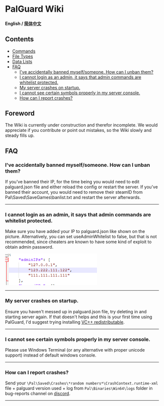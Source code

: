 # PalGuard Wiki

#### English / [简体中文](./README_ZH_CN.md)

## Contents

- [Commands](./Commands/README.md)
- [File Types](./Files/README.md)
- [Data Lists](./Data%20Lists/README.md)
- [FAQ](#faq)
  - [I've accidentally banned myself/someone. How can I unban them?](#ive-accidentally-banned-myselfsomeone-how-can-i-unban-them)
  - [I cannot login as an admin, it says that admin commands are whitelist protected.](#i-cannot-login-as-an-admin-it-says-that-admin-commands-are-whitelist-protected)
  - [My server crashes on startup.](#my-server-crashes-on-startup)
  - [I cannot see certain symbols properly in my server console.](#i-cannot-see-certain-symbols-properly-in-my-server-console)
  - [How can I report crashes?](#how-can-i-report-crashes)
  
</details>

## Foreword
The Wiki is currently under construction and therefor incomplete. We would appreciate if you contribute or point out mistakes, so the Wiki slowly and steady fills up.

## FAQ
### I've accidentally banned myself/someone. How can I unban them?
If you've banned their IP, for the time being you would need to edit palguard.json file and either reload the config or restart the server. If you've banned their account, you would need to remove their steamID from Pal\Saved\SaveGames\banlist.txt and restart the server afterwards.

---

### I cannot login as an admin, it says that admin commands are whitelist protected.
Make sure you have added your IP to palguard.json like shown on the picture. Alternatively, you can set useAdminWhitelist to false, but that is not recommended, since cheaters are known to have some kind of exploit to obtain admin password.

![AdminWhitelist](/.github/images/AdminWhitelist.png)

---

### My server crashes on startup.
Ensure you haven't messed up in palguard.json file, try deleting in and starting server again. If that doesn't helps and this is your first time using PalGuard, I'd suggest trying installing [VC++ redistributable](https://learn.microsoft.com/en-us/cpp/windows/latest-supported-vc-redist?view=msvc-170).

---

### I cannot see certain symbols properly in my server console.
Please use Windows Terminal (or any alternative with proper unicode support) instead of default windows console.

---

### How can I report crashes?
Send your `\Pal\Saved\Crashes\*random numbers*\CrashContext.runtime-xml` file + palguard version used + log from `Pal\Binaries\Win64\logs` folder in bug-reports channel on [discord](https://discord.com/invite/jcvKpkUmXS).

---
